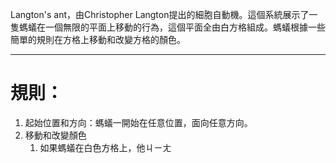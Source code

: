 Langton's ant，由Christopher Langton提出的細胞自動機。這個系統展示了一隻螞蟻在一個無限的平面上移動的行為，這個平面全由白方格組成。螞蟻根據一些簡單的規則在方格上移動和改變方格的顏色。
- - -
# 規則：
1. 起始位置和方向：螞蟻一開始在任意位置，面向任意方向。
2. 移動和改變顏色
	1. 如果螞蟻在白色方格上，他ㄐㄧㄤ